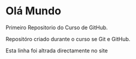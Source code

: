 # Olá Mundo
 Primeiro Repositorio do Curso de GitHub.

 Repositóro criado durante o curso se Git e GitHub.
 
 Esta linha foi altrada directamente no site
